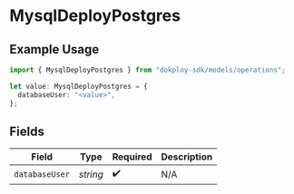 # MysqlDeployPostgres

## Example Usage

```typescript
import { MysqlDeployPostgres } from "dokploy-sdk/models/operations";

let value: MysqlDeployPostgres = {
  databaseUser: "<value>",
};
```

## Fields

| Field              | Type               | Required           | Description        |
| ------------------ | ------------------ | ------------------ | ------------------ |
| `databaseUser`     | *string*           | :heavy_check_mark: | N/A                |